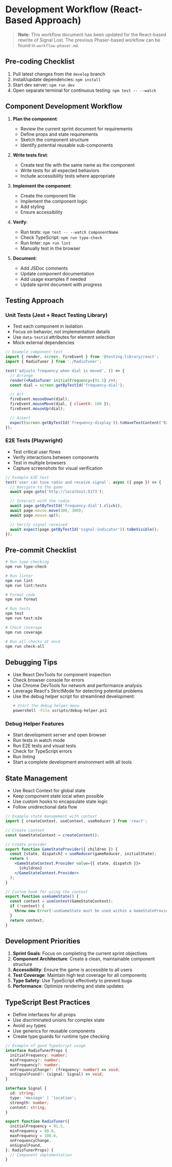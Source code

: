 # Development Workflow (React-Based Approach)

> **Note**: This workflow document has been updated for the React-based rewrite of Signal Lost. The previous Phaser-based workflow can be found in `workflow-phaser.md`.

## Pre-coding Checklist

1. Pull latest changes from the `develop` branch
2. Install/update dependencies: `npm install`
3. Start dev server: `npm run dev`
4. Open separate terminal for continuous testing: `npm test -- --watch`

## Component Development Workflow

1. **Plan the component**:
   - Review the current sprint document for requirements
   - Define props and state requirements
   - Sketch the component structure
   - Identify potential reusable sub-components

2. **Write tests first**:
   - Create test file with the same name as the component
   - Write tests for all expected behaviors
   - Include accessibility tests where appropriate

3. **Implement the component**:
   - Create the component file
   - Implement the component logic
   - Add styling
   - Ensure accessibility

4. **Verify**:
   - Run tests: `npm test -- --watch ComponentName`
   - Check TypeScript: `npm run type-check`
   - Run linter: `npm run lint`
   - Manually test in the browser

5. **Document**:
   - Add JSDoc comments
   - Update component documentation
   - Add usage examples if needed
   - Update sprint document with progress

## Testing Approach

### Unit Tests (Jest + React Testing Library)

- Test each component in isolation
- Focus on behavior, not implementation details
- Use `data-testid` attributes for element selection
- Mock external dependencies

```jsx
// Example component test
import { render, screen, fireEvent } from '@testing-library/react';
import { RadioTuner } from './RadioTuner';

test('adjusts frequency when dial is moved', () => {
  // Arrange
  render(<RadioTuner initialFrequency={91.5} />);
  const dial = screen.getByTestId('frequency-dial');

  // Act
  fireEvent.mouseDown(dial);
  fireEvent.mouseMove(dial, { clientX: 100 });
  fireEvent.mouseUp(dial);

  // Assert
  expect(screen.getByTestId('frequency-display')).toHaveTextContent('92.5');
});
```

### E2E Tests (Playwright)

- Test critical user flows
- Verify interactions between components
- Test in multiple browsers
- Capture screenshots for visual verification

```typescript
// Example E2E test
test('user can tune radio and receive signal', async ({ page }) => {
  // Navigate to the game
  await page.goto('http://localhost:5173');

  // Interact with the radio
  await page.getByTestId('frequency-dial').click();
  await page.mouse.move(300, 300);
  await page.mouse.up();

  // Verify signal received
  await expect(page.getByTestId('signal-indicator')).toBeVisible();
});
```

## Pre-commit Checklist

```bash
# Run type checking
npm run type-check

# Run linter
npm run lint
npm run lint:tests

# Format code
npm run format

# Run tests
npm test
npm run test:e2e

# Check coverage
npm run coverage

# Run all checks at once
npm run check-all
```

## Debugging Tips

- Use React DevTools for component inspection
- Check browser console for errors
- Use Chrome DevTools for network and performance analysis
- Leverage React's StrictMode for detecting potential problems
- Use the debug helper script for streamlined development:
  ```bash
  # Start the debug helper menu
  powershell -File scripts/debug-helper.ps1
  ```

### Debug Helper Features

- Start development server and open browser
- Run tests in watch mode
- Run E2E tests and visual tests
- Check for TypeScript errors
- Run linting
- Start a complete development environment with all tools

## State Management

- Use React Context for global state
- Keep component state local when possible
- Use custom hooks to encapsulate state logic
- Follow unidirectional data flow

```jsx
// Example state management with context
import { createContext, useContext, useReducer } from 'react';

// Create context
const GameStateContext = createContext();

// Create provider
export function GameStateProvider({ children }) {
  const [state, dispatch] = useReducer(gameReducer, initialState);
  return (
    <GameStateContext.Provider value={{ state, dispatch }}>
      {children}
    </GameStateContext.Provider>
  );
}

// Custom hook for using the context
export function useGameState() {
  const context = useContext(GameStateContext);
  if (!context) {
    throw new Error('useGameState must be used within a GameStateProvider');
  }
  return context;
}
```

## Development Priorities

1. **Sprint Goals**: Focus on completing the current sprint objectives
2. **Component Architecture**: Create a clean, maintainable component structure
3. **Accessibility**: Ensure the game is accessible to all users
4. **Test Coverage**: Maintain high test coverage for all components
5. **Type Safety**: Use TypeScript effectively to prevent bugs
6. **Performance**: Optimize rendering and state updates

## TypeScript Best Practices

- Define interfaces for all props
- Use discriminated unions for complex state
- Avoid `any` types
- Use generics for reusable components
- Create type guards for runtime type checking

```typescript
// Example of good TypeScript usage
interface RadioTunerProps {
  initialFrequency: number;
  minFrequency?: number;
  maxFrequency?: number;
  onFrequencyChange?: (frequency: number) => void;
  onSignalFound?: (signal: Signal) => void;
}

interface Signal {
  id: string;
  type: 'message' | 'location';
  strength: number;
  content: string;
}

export function RadioTuner({
  initialFrequency = 91.5,
  minFrequency = 88.0,
  maxFrequency = 108.0,
  onFrequencyChange,
  onSignalFound,
}: RadioTunerProps) {
  // Component implementation
}
```
